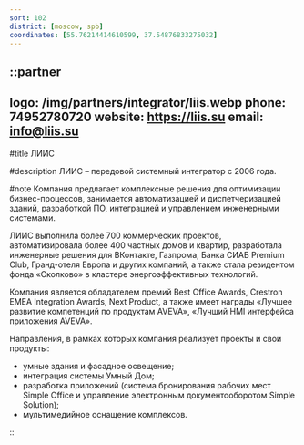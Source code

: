 ```yaml
---
sort: 102
district: [moscow, spb]
coordinates: [55.76214414610599, 37.54876833275032]
---
```


::partner
---
logo: /img/partners/integrator/liis.webp
phone: 74952780720
website: https://liis.su
email: info@liis.su
---

#title
ЛИИС

#description
ЛИИС – передовой системный интегратор с 2006 года.

#note
Компания предлагает комплексные решения для оптимизации бизнес-процессов, занимается автоматизацией и диспетчеризацией зданий, разработкой ПО, интеграцией и управлением инженерными системами.

ЛИИС выполнила более 700 коммерческих проектов, автоматизировала более 400 частных домов и квартир, разработала инженерные решения для ВКонтакте, Газпрома, Банка СИАБ Premium Club, Гранд-отеля Европа и других компаний, а также стала резидентом фонда «Сколково» в кластере энергоэффективных технологий.

Компания является обладателем премий Best Office Awards, Crestron EMEA Integration Awards, Next Product, а также имеет награды «Лучшее развитие компетенций по продуктам AVEVA», «Лучший HMI интерфейса приложения AVEVA».

Направления, в рамках которых компания реализует проекты и свои продукты:

* умные здания и фасадное освещение;
* интеграция системы Умный Дом;
* разработка приложений (система бронирования рабочих мест Simple Office и управление электронным документооборотом Simple Solution);
* мультимедийное оснащение комплексов.

::
